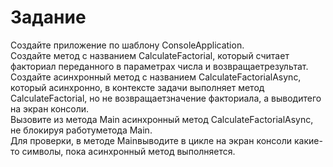 ﻿# Задание
Создайте приложение по шаблону ConsoleApplication. 
<br>Создайте метод с названием CalculateFactorial, 
который считает факториал переданного в параметрах числа и возвращаетрезультат.
<br>Создайте асинхронный метод с названием CalculateFactorialAsync, который асинхронно, 
в контексте задачи выполняет метод CalculateFactorial, но не возвращаетзначение факториала, 
а выводитего на экран консоли. 
<br>Вызовите из метода Main асинхронный метод CalculateFactorialAsync, не блокируя работуметода Main. 
<br>Для проверки, в методе Mainвыводите в цикле на экран консоли какие-то символы, 
пока асинхронный метод выполняется.